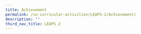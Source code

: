 ```yaml
---
title: Achievement
permalink: /co-curricular-activities/LEAPS-2/Achievement/
description: ""
third_nav_title: LEAPS 2
---
```

